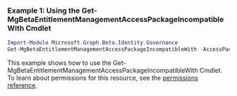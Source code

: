 ### Example 1: Using the Get-MgBetaEntitlementManagementAccessPackageIncompatibleWith Cmdlet
```powershell
Import-Module Microsoft.Graph.Beta.Identity.Governance
Get-MgBetaEntitlementManagementAccessPackageIncompatibleWith -AccessPackageId $accessPackageId
```
This example shows how to use the Get-MgBetaEntitlementManagementAccessPackageIncompatibleWith Cmdlet.
To learn about permissions for this resource, see the [permissions reference](/graph/permissions-reference).
